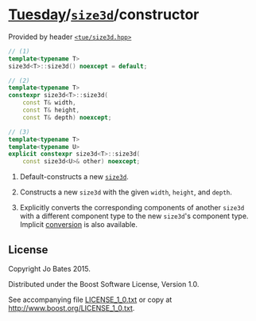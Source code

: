 [Tuesday](../../../README.md)/[`size3d`](../../headers/size3d.md)/constructor
=============================================================================
Provided by header [`<tue/size3d.hpp>`](../../headers/size3d.md)

```c++
// (1)
template<typename T>
size3d<T>::size3d() noexcept = default;

// (2)
template<typename T>
constexpr size3d<T>::size3d(
    const T& width,
    const T& height,
    const T& depth) noexcept;

// (3)
template<typename T>
template<typename U>
explicit constexpr size3d<T>::size3d(
    const size3d<U>& other) noexcept;
```

1. Default-constructs a new [`size3d`](../../headers/size3d.md).

2. Constructs a new `size3d` with the given `width`, `height`, and `depth`.

3. Explicitly converts the corresponding components of another `size3d` with
   a different component type to the new `size3d`'s component type. Implicit
   [conversion](conversion.md) is also available.

License
-------
Copyright Jo Bates 2015.

Distributed under the Boost Software License, Version 1.0.

See accompanying file [LICENSE_1_0.txt](../../../LICENSE_1_0.txt) or copy at
http://www.boost.org/LICENSE_1_0.txt.
